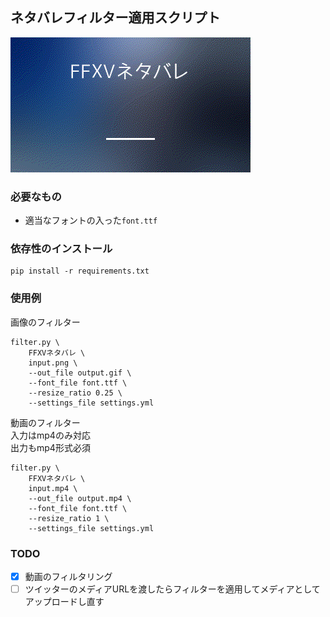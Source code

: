## ネタバレフィルター適用スクリプト
![](examples/output.gif)

### 必要なもの
- 適当なフォントの入った`font.ttf`

### 依存性のインストール
```
pip install -r requirements.txt
```

### 使用例
画像のフィルター  
```
filter.py \
    FFXVネタバレ \
    input.png \
    --out_file output.gif \
    --font_file font.ttf \
    --resize_ratio 0.25 \
    --settings_file settings.yml
```
動画のフィルター  
入力はmp4のみ対応  
出力もmp4形式必須  
```
filter.py \
    FFXVネタバレ \
    input.mp4 \
    --out_file output.mp4 \
    --font_file font.ttf \
    --resize_ratio 1 \
    --settings_file settings.yml
```

### TODO
- [x] 動画のフィルタリング
- [ ] ツイッターのメディアURLを渡したらフィルターを適用してメディアとしてアップロードし直す
